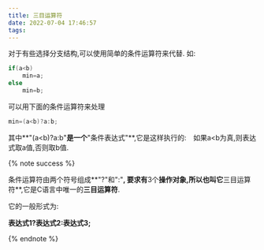 ```yaml
---
title: 三目运算符
date: 2022-07-04 17:46:57
tags:
---
```


对于有些选择分支结构,可以使用简单的条件运算符来代替. 如:

```c++
if(a<b)
	min=a;
else
	min=b;
```

可以用下面的条件运算符来处理

```c++
min=(a<b)?a:b;
```


其中**"(a<b)?a:b"**是一个**"条件表达式"**,它是这样执行的:　如果a<b为真,则表达式取a值,否则取b值.

{% note success %}

条件运算符由两个符号组成**"?"和":"**, 要求有**3个**操作对象,所以也叫它**三目运算符**,它是C语言中唯一的**三目运算符**.

它的一般形式为:

**表达式1?表达式2:表达式3;**

{% endnote %}


